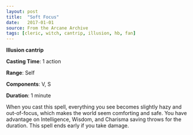 ```yaml
---
layout: post
title:  "Soft Focus"
date:   2017-01-01
source: From the Arcane Archive
tags: [cleric, witch, cantrip, illusion, hb, fan]
---
```


**Illusion cantrip**

**Casting Time**: 1 action

**Range**: Self

**Components**: V, S

**Duration**: 1 minute

When you cast this spell, everything you see becomes slightly hazy and out-of-focus, which makes the world seem comforting and safe. You have advantage on Intelligence, Wisdom, and Charisma saving throws for the duration. This spell ends early if you take damage.
